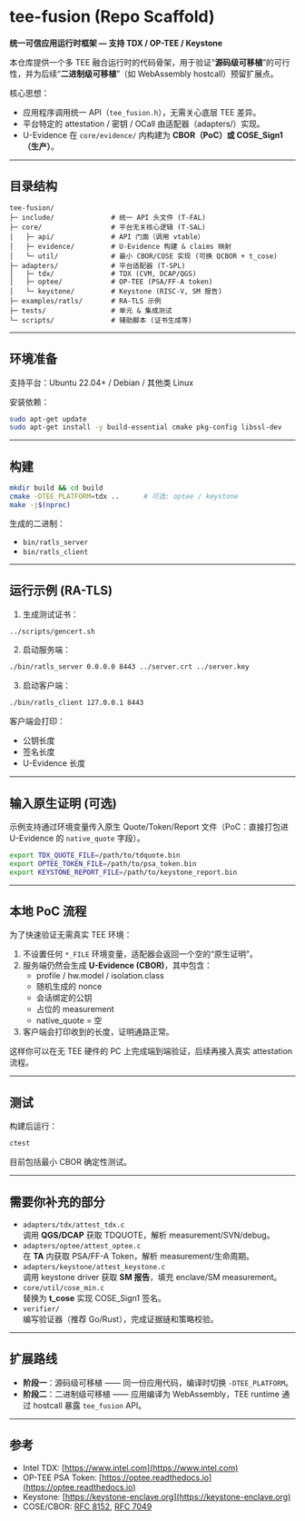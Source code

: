 
# tee-fusion (Repo Scaffold)  
**统一可信应用运行时框架 — 支持 TDX / OP-TEE / Keystone**

本仓库提供一个多 TEE 融合运行时的代码骨架，用于验证“**源码级可移植**”的可行性，并为后续“**二进制级可移植**”（如 WebAssembly hostcall）预留扩展点。  

核心思想：  
- 应用程序调用统一 API（`tee_fusion.h`），无需关心底层 TEE 差异。  
- 平台特定的 attestation / 密钥 / OCall 由适配器（adapters/）实现。  
- U-Evidence 在 `core/evidence/` 内构建为 **CBOR（PoC）或 COSE_Sign1（生产）**。  

---

## 目录结构

```
tee-fusion/
├─ include/              # 统一 API 头文件 (T-FAL)
├─ core/                 # 平台无关核心逻辑 (T-SAL)
│   ├─ api/              # API 门面（调用 vtable）
│   ├─ evidence/         # U-Evidence 构建 & claims 映射
│   └─ util/             # 最小 CBOR/COSE 实现 (可换 QCBOR + t_cose)
├─ adapters/             # 平台适配器 (T-SPL)
│   ├─ tdx/              # TDX (CVM, DCAP/QGS)
│   ├─ optee/            # OP-TEE (PSA/FF-A token)
│   └─ keystone/         # Keystone (RISC-V, SM 报告)
├─ examples/ratls/       # RA-TLS 示例
├─ tests/                # 单元 & 集成测试
└─ scripts/              # 辅助脚本 (证书生成等)
```

---

## 环境准备

支持平台：Ubuntu 22.04+ / Debian / 其他类 Linux  

安装依赖：
```bash
sudo apt-get update
sudo apt-get install -y build-essential cmake pkg-config libssl-dev
```

---

## 构建

```bash
mkdir build && cd build
cmake -DTEE_PLATFORM=tdx ..      # 可选: optee / keystone
make -j$(nproc)
```

生成的二进制：
- `bin/ratls_server`
- `bin/ratls_client`

---

## 运行示例 (RA-TLS)

1. 生成测试证书：
```bash
../scripts/gencert.sh
```

2. 启动服务端：
```bash
./bin/ratls_server 0.0.0.0 8443 ../server.crt ../server.key
```

3. 启动客户端：
```bash
./bin/ratls_client 127.0.0.1 8443
```

客户端会打印：
- 公钥长度  
- 签名长度  
- U-Evidence 长度  

---

## 输入原生证明 (可选)

示例支持通过环境变量传入原生 Quote/Token/Report 文件（PoC：直接打包进 U-Evidence 的 `native_quote` 字段）。

```bash
export TDX_QUOTE_FILE=/path/to/tdquote.bin
export OPTEE_TOKEN_FILE=/path/to/psa_token.bin
export KEYSTONE_REPORT_FILE=/path/to/keystone_report.bin
```

---

## 本地 PoC 流程

为了快速验证无需真实 TEE 环境：  

1. 不设置任何 `*_FILE` 环境变量，适配器会返回一个空的“原生证明”。  
2. 服务端仍然会生成 **U-Evidence (CBOR)**，其中包含：
   - profile / hw.model / isolation.class  
   - 随机生成的 nonce  
   - 会话绑定的公钥  
   - 占位的 measurement  
   - native_quote = 空  
3. 客户端会打印收到的长度，证明通路正常。  

这样你可以在无 TEE 硬件的 PC 上完成端到端验证，后续再接入真实 attestation 流程。  

---

## 测试

构建后运行：
```bash
ctest
```

目前包括最小 CBOR 确定性测试。

---

## 需要你补充的部分

- `adapters/tdx/attest_tdx.c`  
  调用 **QGS/DCAP** 获取 TDQUOTE，解析 measurement/SVN/debug。  
- `adapters/optee/attest_optee.c`  
  在 **TA** 内获取 PSA/FF-A Token，解析 measurement/生命周期。  
- `adapters/keystone/attest_keystone.c`  
  调用 keystone driver 获取 **SM 报告**，填充 enclave/SM measurement。  
- `core/util/cose_min.c`  
  替换为 **t_cose** 实现 COSE_Sign1 签名。  
- `verifier/`  
  编写验证器（推荐 Go/Rust），完成证据链和策略校验。  

---

## 扩展路线

- **阶段一**：源码级可移植 —— 同一份应用代码，编译时切换 `-DTEE_PLATFORM`。  
- **阶段二**：二进制级可移植 —— 应用编译为 WebAssembly，TEE runtime 通过 hostcall 暴露 `tee_fusion` API。  

---

## 参考

- Intel TDX: [https://www.intel.com](https://www.intel.com)  
- OP-TEE PSA Token: [https://optee.readthedocs.io](https://optee.readthedocs.io)  
- Keystone: [https://keystone-enclave.org](https://keystone-enclave.org)  
- COSE/CBOR: [RFC 8152](https://datatracker.ietf.org/doc/html/rfc8152), [RFC 7049](https://datatracker.ietf.org/doc/html/rfc7049)  
